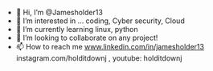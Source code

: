 - 👋 Hi, I’m @Jamesholder13
- 👀 I’m interested in ... coding, Cyber security, Cloud
- 🌱 I’m currently learning linux, python
- 💞️ I’m looking to collaborate on any project!
- 📫 How to reach me www.linkedin.com/in/jamesholder13 instagram.com/holditdownj , youtube: holditdownj

<!---
Jamesholder13/Jamesholder13 is a ✨ special ✨ repository because its `README.md` (this file) appears on your GitHub profile.
You can click the Preview link to take a look at your changes.
--->
